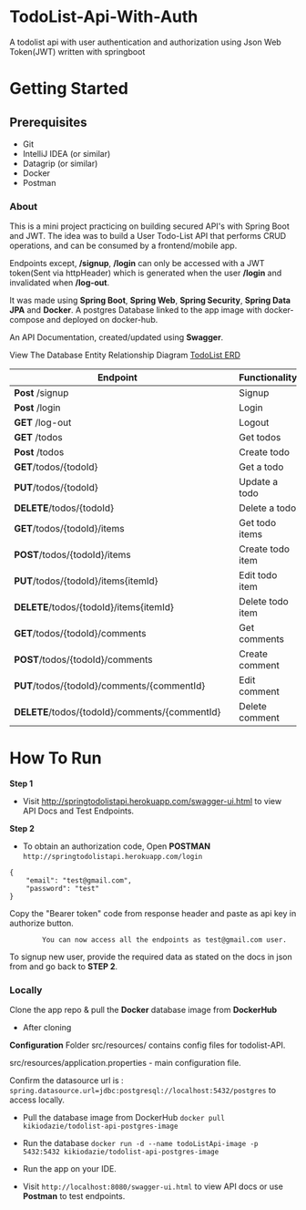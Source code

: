 # TodoList-Api-With-Auth
A todolist api with user authentication and authorization using Json Web Token(JWT) written with springboot


# Getting Started

## Prerequisites
* Git
* IntelliJ IDEA (or similar)
* Datagrip (or similar)
* Docker
* Postman

### About

This is a mini project practicing on building secured API's with Spring Boot and JWT. The idea was to 
build a User Todo-List API that performs CRUD operations, and can be consumed by a frontend/mobile app.

Endpoints except, **/signup**, **/login** can only be accessed with a JWT token(Sent via httpHeader) which is generated when the user **/login** and invalidated when **/log-out**. 

It was made using **Spring Boot**, **Spring Web**, **Spring Security**, **Spring Data JPA** and **Docker**. 
A postgres Database linked to the app image with docker-compose and deployed on docker-hub.

An API Documentation, created/updated using **Swagger**.

View The Database Entity Relationship Diagram [TodoList ERD](https://lucid.app/lucidchart/invitations/accept/988fb2fa-a21d-40e9-a136-0b1c4cff4552)


|Endpoint  |   |  Functionality  |   |   |
|---|---|---|---|---|
|**Post** /signup   |  |  Signup |   |   |
|**Post** /login   |   | Login  |   |   |
|**GET** /log-out  |   | Logout  |   |   |
|**GET** /todos  |   | Get todos  |   |   |
|**Post** /todos   |   | Create todo  |   |   |
|**GET**/todos/{todoId} |   |Get a todo   |   |   |
|**PUT**/todos/{todoId}   |   |Update a todo   |   |   |
|**DELETE**/todos/{todoId}   |   |Delete a todo   |   |   |
|**GET**/todos/{todoId}/items   |   |Get todo items   |   |   |
|**POST**/todos/{todoId}/items   |   |Create todo item   |   |   |
|**PUT**/todos/{todoId}/items{itemId}   |   | Edit todo item  |   |   |
|**DELETE**/todos/{todoId}/items{itemId}  |   |Delete todo item   |   |   |
|**GET**/todos/{todoId}/comments  |   |Get comments   |   |   |
|**POST**/todos/{todoId}/comments  |   |Create comment   |   |   |
|**PUT**/todos/{todoId}/comments/{commentId}  |   | Edit comment   |   |   |
|**DELETE**/todos/{todoId}/comments/{commentId}   |   | Delete comment  |   |   |




# How To Run

**Step 1**
* Visit http://springtodolistapi.herokuapp.com/swagger-ui.html to view API Docs and Test Endpoints.

**Step 2**
* To obtain an authorization code, Open **POSTMAN** 
``http://springtodolistapi.herokuapp.com/login``

````
{
    "email": "test@gmail.com",
    "password": "test"
}
````

Copy the "Bearer token"  code from response header and paste as api key in authorize button.

            You can now access all the endpoints as test@gmail.com user.
 
To signup new user, provide the required data as stated on the docs in json from and go back to **STEP 2**.
 


### Locally
Clone the app repo & pull the **Docker** database image from **DockerHub**

* After cloning 

**Configuration**
Folder src/resources/ contains config files for todolist-API.

src/resources/application.properties - main configuration file.

Confirm the datasource url is : ``spring.datasource.url=jdbc:postgresql://localhost:5432/postgres`` to access locally.

* Pull the database image from DockerHub
``docker pull kikiodazie/todolist-api-postgres-image``

* Run the database ``docker run -d --name todoListApi-image -p 5432:5432 kikiodazie/todolist-api-postgres-image``

* Run the app on your IDE.

* Visit   ``http://localhost:8080/swagger-ui.html`` to view API docs or use **Postman** to test endpoints. 


 



